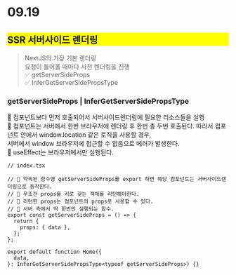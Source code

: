 # 09.19

## <div style="background-color: yellow;">SSR 서버사이드 렌더링</div>

> NextJS의 가장 기본 렌더링<br/>
> 요청이 들어올 때마다 사전 렌더링을 진행<br/>
> ✅ getServerSideProps<br/>
> ✅ InferGetServerSidePropsType

### getServerSideProps | InferGetServerSidePropsType

📌 컴포넌트보다 먼저 호출되어서 서버사이드렌더링에 필요한 리소스들을 실행 <br/>
📌 컴포넌트는 서버에서 한번 브라우저에 렌더링 후 한번 총 두번 호출된다. 따라서 컴포넌트 안에서 window.location 같은 로직을 사용할 경우, <br/>
서버에서 window 브라우저에 접근할 수 없음으로 에러가 발생한다.<br/>
📌 useEffect는 브라우저에서만 실행된다.

```tsx
// index.tsx

// 📌 약속된 함수명 getServerSideProps를 export 하면 해당 컴포넌트는 서버사이드렌더링으로 동작한다.
// 📌 무조건 props를 키로 갖는 객체를 리턴해야한다.
// 📌 리턴한 props는 컴포넌트의 props로 사용할 수 있다.
// 📌 서버 측에서 딱 한번만 실행되는 함수.
export const getServerSideProps = () => {
  return {
    props: { data },
  };
};

export default function Home({
  data,
}: InferGetServerSidePropsType<typeof getServerSideProps>) {}
```
